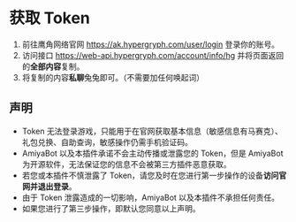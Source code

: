 # 获取 Token

1. 前往鹰角网络官网 https://ak.hypergryph.com/user/login 登录你的账号。
2. 访问接口 https://web-api.hypergryph.com/account/info/hg 并将页面返回的**全部内容**复制。
3. 将复制的内容**私聊**兔兔即可。（不需要加任何唤起词）

## 声明

- Token 无法登录游戏，只能用于在官网获取基本信息（敏感信息有马赛克）、礼包兑换、自助查询，敏感操作仍需手机验证码。
- AmiyaBot 以及本插件承诺不会主动传播或泄露您的 Token，但是 AmiyaBot 为开源软件，无法保证您的信息不会被第三方插件恶意获取。
- 若您或本插件不慎泄露了 Token，请您及时在您进行第一步操作的设备**访问官网并退出登录**。
- 由于 Token 泄露造成的一切影响，AmiyaBot 以及本插件不承担任何责任。
- 如果您进行了第三步操作，即默认您同意以上声明。
